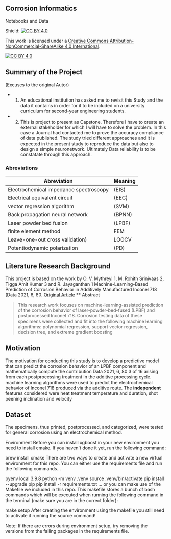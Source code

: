 ## Corrosion Informatics

Notebooks and Data

Shield: [![CC BY 4.0][cc-by-shield]][cc-by]

This work is licensed under a
[Creative Commons Attribution-NonCommercial-ShareAlike 4.0 International][cc-by].

[![CC BY 4.0][cc-by-image]][cc-by]

[cc-by]: http://creativecommons.org/licenses/by/4.0/
[cc-by-image]: https://i.creativecommons.org/l/by/4.0/88x31.png
[cc-by-shield]: https://img.shields.io/badge/License-CC%20BY%204.0-lightgrey.svg


## Summary of the Project

(Excuses to the original Autor) 
* 1. An educational institution has asked me to revisit this Study and the data it contains in order for it to be included on a university curriculum for second-year engineering students.
* 2. This is project to present as Capstone. Therefore I have to create an external stakeholder for which I will have to solve the problem. In this case a Journal had contacted me to prove the accuracy compliance of data published. The study tried different approaches and it is expected in the present study to reproduce the data but also to design a simple neuronetwork. Ultimately Data reliability is to be constatate through this approach.

### Abreviations
|Abreviation| Meaning|
|-|-|
|Electrochemical impedance spectroscopy| (EIS)  |
|Electrical equivalent circuit       | (EEC)|
|vector regression algorithm|(SVM)| 
|Back propagation neural network| (BPNN)|
|Laser powder bed fusion |(LPBF)|
|finite element method|FEM|
|Leave-one-out cross validation)|LOOCV|
|Potentiodynamic polarization |(PD)|

## Literature Research Background

This project is based on the work by O. V. Mythreyi 1, M. Rohith Srinivaas 2, Tigga Amit Kumar 3 and R. Jayaganthan 1
Machine-Learning-Based Prediction of Corrosion Behavior in
Additively Manufactured Inconel 718 (Data 2021, 6, 80. [Original Article](https://doi.org/10.3390/data6080080)
** Abstract
>This research work focuses on machine-learning-assisted prediction of the corrosion
>behavior of laser-powder-bed-fused (LPBF) and postprocessed Inconel 718. Corrosion testing data of
>these specimens were collected and fit into the following machine learning algorithms: polynomial
>regression, support vector regression, decision tree, and extreme gradient boosting

## Motivation
The motivation for conducting this study is to develop a predictive model that can predict the corrosion behavior of an LPBF component and mathematically compute the contribution Data 2021, 6, 80 3 of 16 arising from each postprocessing treatment in the additive processing cycle. machine learning algorithms were used to predict the electrochemical
behavior of Inconel 718 produced via the additive route.
The __independent__ features considered were heat treatment temperature and duration, shot peening
inclination and velocity

## Dataset
The specimens, thus printed, postprocessed, and categorized, were tested for general
corrosion using an electrochemical method.


Environment
Before you can install xgboost in your new environment you need to install cmake. If you haven't done it yet, run the following command:

brew install cmake
There are two ways to create and activate a new virtual environment for this repo. You can either use the requirements file and run the following commands...

pyenv local 3.9.8
python -m venv .venv
source .venv/bin/activate
pip install --upgrade pip
pip install -r requirements.txt
... or you can make use of the Makefile we included in this repo. This makefile stores a bunch of bash commands which will be executed when running the following command in the terminal (make sure you are in the correct folder):

make setup
After creating the environment using the makefile you still need to activate it running the source command!

Note: If there are errors during environment setup, try removing the versions from the failing packages in the requirements file.

